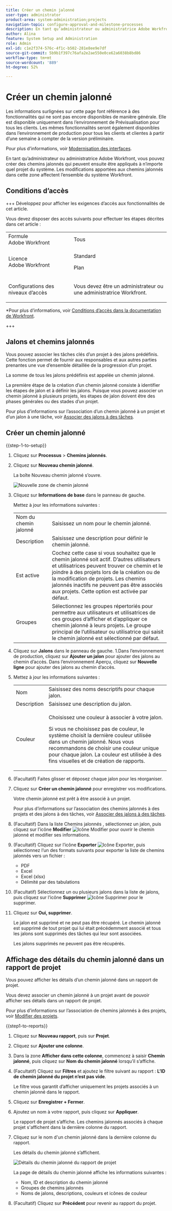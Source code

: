 ```yaml
---
title: Créer un chemin jalonné
user-type: administrator
product-area: system-administration;projects
navigation-topic: configure-approval-and-milestone-processes
description: En tant qu’administrateur ou administratrice Adobe Workfront, vous pouvez créer des chemins jalonnés qui peuvent ensuite être appliqués à n’importe quel projet du système. Les modifications apportées aux chemins jalonnés dans cette zone affectent l’ensemble du système Workfront.
author: Alina
feature: System Setup and Administration
role: Admin
exl-id: c1e2f374-576c-4f1c-b502-281e8ee9e7df
source-git-commit: 5b9b1f397c76afa2e2ae550e0ce62a6038b8bd86
workflow-type: tm+mt
source-wordcount: '889'
ht-degree: 52%

---
```


# Créer un chemin jalonné

<!--Audited: 07/2024-->

<!--
NOTE: DON'T DELETE, DRAFT OR HIDE THIS ARTICLE. IT IS LINKED TO THE PRODUCT, THROUGH THE CONTEXT SENSITIVE HELP LINKS.
-->

<!--<span class="preview">The highlighted information on this page refers to functionality not yet generally available. It is available only in the Preview environment for all customers. After the monthly releases to Production, the same features are also available in the Production environment for customers who enabled fast releases. </span>   

<span class="preview">For information about fast releases, see [Enable or disable fast releases for your organization](/help/quicksilver/administration-and-setup/set-up-workfront/configure-system-defaults/enable-fast-release-process.md). </span>-->

<div class="preview">

Les informations surlignées sur cette page font référence à des fonctionnalités qui ne sont pas encore disponibles de manière générale. Elle est disponible uniquement dans l’environnement de Prévisualisation pour tous les clients. Les mêmes fonctionnalités seront également disponibles dans l’environnement de production pour tous les clients et clientes à partir d’une semaine à compter de la version préliminaire.

Pour plus d’informations, voir [Modernisation des interfaces](/help/quicksilver/product-announcements/product-releases/interface-modernization/interface-modernization.md).

</div>

En tant qu’administrateur ou administratrice Adobe Workfront, vous pouvez créer des chemins jalonnés qui peuvent ensuite être appliqués à n’importe quel projet du système. Les modifications apportées aux chemins jalonnés dans cette zone affectent l’ensemble du système Workfront.

## Conditions d’accès

+++ Développez pour afficher les exigences d’accès aux fonctionnalités de cet article.

Vous devez disposer des accès suivants pour effectuer les étapes décrites dans cet article :

<table style="table-layout:auto"> 
 <col> 
 <col> 
 <tbody> 
  <tr> 
   <td role="rowheader">Formule Adobe Workfront</td> 
   <td>Tous</td> 
  </tr> 
  <tr> 
   <td role="rowheader">Licence Adobe Workfront</td> 
   <td><p>Standard</p>
   <p>Plan</p>
   </td> 
  </tr> 
  <tr> 
   <td role="rowheader">Configurations des niveaux d’accès</td> 
   <td> <p>Vous devez être un administrateur ou une administratrice Workfront.</p></td> 
  </tr> 
 </tbody> 
</table>

*Pour plus d’informations, voir [Conditions d’accès dans la documentation de Workfront](/help/quicksilver/administration-and-setup/add-users/access-levels-and-object-permissions/access-level-requirements-in-documentation.md).

+++

## Jalons et chemins jalonnés

Vous pouvez associer les tâches clés d’un projet à des jalons prédéfinis. Cette fonction permet de fournir aux responsables et aux autres parties prenantes une vue d’ensemble détaillée de la progression d’un projet.

La somme de tous les jalons prédéfinis est appelée un chemin jalonné.

La première étape de la création d’un chemin jalonné consiste à identifier les étapes de jalon et à définir les jalons. Puisque vous pouvez associer un chemin jalonné à plusieurs projets, les étapes de jalon doivent être des phases générales ou des stades d’un projet.

Pour plus d’informations sur l’association d’un chemin jalonné à un projet et d’un jalon à une tâche, voir [Associer des jalons à des tâches](../../../manage-work/tasks/manage-tasks/associate-milestones-with-tasks.md).

## Créer un chemin jalonné

{{step-1-to-setup}}

1. Cliquez sur **Processus** > **Chemins jalonnés**.
1. Cliquez sur **Nouveau chemin jalonné**.

   <div class="preview">

   La boîte Nouveau chemin jalonné s’ouvre.

   ![Nouvelle zone de chemin jalonné](assets/new-milestone-path-box.png)

   </div>

1. Cliquez sur **Informations de base** dans le panneau de gauche.

   Mettez à jour les informations suivantes :

   <table style="table-layout:auto">
    <tr>
      <td>Nom du chemin jalonné</td>
       <td>Saisissez un nom pour le chemin jalonné.</td>
    </tr>
    <tr>
      <td>Description</td>
      <td>Saisissez une description pour définir le chemin jalonné.</td>
    </tr>
    <tr>
       <td>Est active</td>
      <td>Cochez cette case si vous souhaitez que le chemin jalonné soit actif. D’autres utilisateurs et utilisatrices peuvent trouver ce chemin et le joindre à des projets lors de la création ou de la modification de projets. Les chemins jalonnés inactifs ne peuvent pas être associés aux projets. Cette option est activée par défaut.</td>
    </tr>
    <tr>
      <td>Groupes</td>
      <td>Sélectionnez les groupes répertoriés pour permettre aux utilisateurs et utilisatrices de ces groupes d’afficher et d’appliquer ce chemin jalonné à leurs projets. Le groupe principal de l’utilisateur ou utilisatrice qui saisit le chemin jalonné est sélectionné par défaut.</td>
    </tr>
   </table>

1. Cliquez sur **Jalons** dans le panneau de gauche.
1.Dans l’environnement de production, cliquez sur **Ajouter un jalon** pour ajouter des jalons au chemin d’accès.
   <span class="preview">Dans l’environnement Aperçu, cliquez sur **Nouvelle ligne** pour ajouter des jalons au chemin d’accès.</span>
1. Mettez à jour les informations suivantes :

   <table style="table-layout:auto"> 
    <col> 
    <col> 
    <tbody> 
     <tr> 
      <td role="rowheader">Nom</td> 
      <td>Saisissez des noms descriptifs pour chaque jalon.</td> 
     </tr> 
     <tr> 
      <td role="rowheader">Description</td> 
      <td>Saisissez une description du jalon.</td> 
     </tr> 
     <tr> 
      <td role="rowheader">Couleur</td> 
      <td> <p>Choisissez une couleur à associer à votre jalon. </p> <p>Si vous ne choisissez pas de couleur, le système choisit la dernière couleur utilisée dans un chemin jalonné. Nous vous recommandons de choisir une couleur unique pour chaque jalon. La couleur est utilisée à des fins visuelles et de création de rapports.</p> </td> 
     </tr> 
    </tbody> 
   </table>

1. (Facultatif) Faites glisser et déposez chaque jalon pour les réorganiser.
1. Cliquez sur **Créer un chemin jalonné** pour enregistrer vos modifications.

   Votre chemin jalonné est prêt à être associé à un projet.

   Pour plus d’informations sur l’association des chemins jalonnés à des projets et des jalons à des tâches, voir [Associer des jalons à des tâches](../../../manage-work/tasks/manage-tasks/associate-milestones-with-tasks.md).

1. (Facultatif) Dans la liste Chemins jalonnés , sélectionnez un jalon, puis cliquez sur l’icône **Modifier** ![Icône Modifier](assets/edit-icon.png) pour ouvrir le chemin jalonné et modifier ses informations.
1. (Facultatif) Cliquez sur l’icône **Exporter** ![Icône Exporter](assets/export-icon.png), puis sélectionnez l’un des formats suivants pour exporter la liste de chemins jalonnés vers un fichier :

   * PDF
   * Excel
   * Excel (xlsx)
   * Délimité par des tabulations

1. (Facultatif) Sélectionnez un ou plusieurs jalons dans la liste de jalons, puis cliquez sur l’icône **Supprimer** ![Icône Supprimer](assets/delete-icon.png) pour le supprimer.
1. Cliquez sur **Oui, supprimer**.

   Le jalon est supprimé et ne peut pas être récupéré. Le chemin jalonné est supprimé de tout projet qui lui était précédemment associé et tous les jalons sont supprimés des tâches qui leur sont associées.

   Les jalons supprimés ne peuvent pas être récupérés.


## Affichage des détails du chemin jalonné dans un rapport de projet

Vous pouvez afficher les détails d’un chemin jalonné dans un rapport de projet.

Vous devez associer un chemin jalonné à un projet avant de pouvoir afficher ses détails dans un rapport de projet.

Pour plus d’informations sur l’association de chemins jalonnés à des projets, voir [Modifier des projets](/help/quicksilver/manage-work/projects/manage-projects/edit-projects.md).

{{step1-to-reports}}

1. Cliquez sur **Nouveau rapport**, puis sur **Projet**.
1. Cliquez sur **Ajouter une colonne**.
1. Dans la zone **Afficher dans cette colonne**, commencez à saisir **Chemin jalonné**, puis cliquez sur **Nom du chemin jalonné** lorsqu’il s’affiche.
1. (Facultatif) Cliquez sur **Filtres** et ajoutez le filtre suivant au rapport : **L’ID de chemin jalonné du projet n’est pas vide**.

   Le filtre vous garantit d’afficher uniquement les projets associés à un chemin jalonné dans le rapport.

1. Cliquez sur **Enregistrer + Fermer**.
1. Ajoutez un nom à votre rapport, puis cliquez sur **Appliquer**.

   Le rapport de projet s’affiche. Les chemins jalonnés associés à chaque projet s&#39;affichent dans la dernière colonne du rapport.
1. Cliquez sur le nom d&#39;un chemin jalonné dans la dernière colonne du rapport.

   Les détails du chemin jalonné s’affichent.

   ![Détails du chemin jalonné du rapport de projet](assets/milestone-details-from-project-report.png)

   La page de détails du chemin jalonné affiche les informations suivantes :

   * Nom, ID et description du chemin jalonné
   * Groupes de chemins jalonnés
   * Noms de jalons, descriptions, couleurs et icônes de couleur

1. (Facultatif) Cliquez sur **Précédent** pour revenir au rapport du projet.



